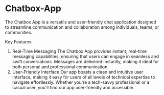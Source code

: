# Chatbox-App
The Chatbox App is a versatile and user-friendly chat application designed to streamline communication and collaboration among individuals, teams, or communities. 


Key Features:

1. Real-Time Messaging
The Chatbox App provides instant, real-time messaging capabilities, ensuring that users can engage in seamless and swift conversations. Messages are delivered instantly, making it ideal for both personal and professional communication.
2. User-Friendly Interface
Our app boasts a clean and intuitive user interface, making it easy for users of all levels of technical expertise to navigate effortlessly. Whether you're a tech-savvy professional or a casual user, you'll find our app user-friendly and accessible.
